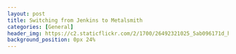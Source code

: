 ```yaml
---
layout: post
title: Switching from Jenkins to Metalsmith
categories: [General]
header_img: https://c2.staticflickr.com/2/1700/26492321025_5ab096171d_h.jpg
background_position: 0px 24%
---
```

